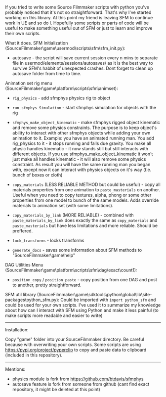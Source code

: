 
If you tried to write some Source Filmmaker scripts with python you've probably noticed that it's not so straightforward. That's why I've started working on this library.
At this point my friend is leaving SFM to continue work in UE and so do I. Hopefully some scripts or parts of code will be useful to make something useful out of SFM or just to learn and improve their own scripts.

What it does.
SFM Initialization (SourceFilmmaker\game\usermod\scripts\sfm\sfm_init.py):
- autosave - the script will save current session every n mins to separate file in usermod/elements/sessions/autosaves/ as it is the best way to survive SFM's habbit of unexpected crashes. Dont forget to clean up autosave folder from time to time.

Animation set rig menu (SourceFilmmaker\game\platform\scripts\sfm\animset):

- `rig_physics` - add sfmphys physics rig to object
- `run_sfmphys_Simulation` - start sfmphys simulation for objects with the rig
- `sfmphys_make_object_kinematic` - make sfmphys rigged object kinematic and remove some physics constraints. The purpose is to keep object's ability to interact with other sfmphys objects while adding your own animation to it. Example: you have an animated running man. You add rig_physics to it - it stops running and falls due gravity. You make all physic handles kinematic - it now stands still but still interacts with different objects. If you use sfmphys_make_object_kinematic it won't just make all handles kinematic - it will also remove some physics constraint. As result you will have the same running man you began with, except now it can interact with physics objects on it's way (f.e. bunch of boxes or cloth)



- `copy_materials` (LESS RELIABLE METHOD but could be useful) - copy all materials properties from one animation to `paste_masterials` on another. Useful when you need to copy textures, alpha, phong or some other properties from one model to bunch of the same models. Adds override materials to animation set (with some limitations). 
- `copy_materials_by_link` (MORE RELIABLE) - combined with `paste_materials_by_link` does exactly the same as `copy_materials` and `paste_masterials` but have less limitations and more reliable. Should be preffered.

- `lock_transforms` - locks transforms 
- `generate_docs` - saves some information about SFM methods to "SourceFilmmaker\game\help"

DAG Utilities Menu (SourceFilmmaker\game\platform\scripts\sfm\dag\exact\count1):
- `position_copy` / `position_paste` - copy position from one DAG and post to another, pretty straightforward.

SFM util library (SourceFilmmaker\game\sdktools\python\global\lib\site-packages\python_sfm.py):
Could be imported with `import python_sfm` and could be used for your own scripts. I've used it to summarize my knowledge about how can I interact with SFM using Python and make it less painful (to make scripts more readable and easier to write)

---

Installation:

Copy "game" folder into your SourceFilmmaker directory. Be careful because with overwriting your own scripts.
Some scripts are using https://pypi.org/project/pyperclip to copy and paste data to clipboard (included in this repository).

---

Mentions:
- physics module is fork from https://github.com/btdavis/sfmphys
- autosave feature is fork from someone from github (cant find exact repository, it might be deleted at this point)